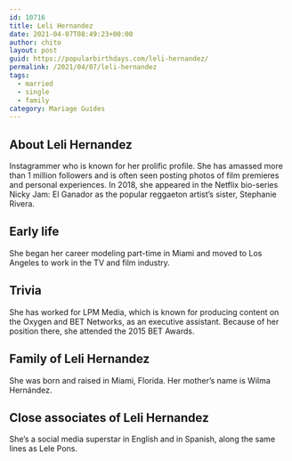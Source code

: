 ```yaml
---
id: 10716
title: Leli Hernandez
date: 2021-04-07T08:49:23+00:00
author: chito
layout: post
guid: https://popularbirthdays.com/leli-hernandez/
permalink: /2021/04/07/leli-hernandez  
tags:
  - married
  - single
  - family
category: Mariage Guides
---
```

<!--Content-->


          
          
## About Leli Hernandez



  Instagrammer who is known for her prolific profile. She has amassed more than 1 million followers and is often seen posting photos of film premieres and personal experiences. In 2018, she appeared in the Netflix bio-series Nicky Jam: El Ganador as the popular reggaeton artist&#8217;s sister, Stephanie Rivera. 

                
                
## Early life



  She began her career modeling part-time in Miami and moved to Los Angeles to work in the TV and film industry. 

                
                
## Trivia



  She has worked for LPM Media, which is known for producing content on the Oxygen and BET Networks, as an executive assistant. Because of her position there, she attended the 2015 BET Awards. 

                
                
## Family of Leli Hernandez



  She was born and raised in Miami, Florida. Her mother&#8217;s name is Wilma Hernández.

                
                
## Close associates of Leli Hernandez



  She&#8217;s a social media superstar in English and in Spanish, along the same lines as Lele Pons. 

          
          
